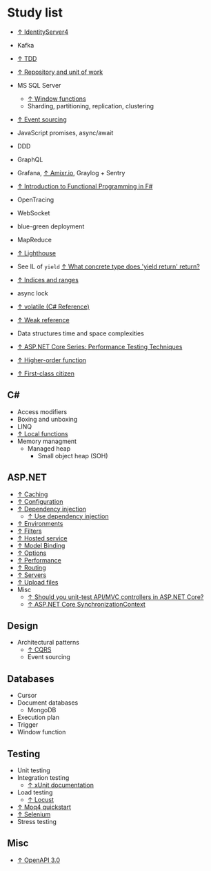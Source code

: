 # Study list

* [↑ IdentityServer4](https://identityserver.io)

* Kafka

* [↑ TDD](https://www.youtube.com/watch?v=a7BvGBT0gFw)

* [↑ Repository and unit of work](https://www.c-sharpcorner.com/article/repository-and-unitofwork-pattern-part-2/)

* MS SQL Server
  * [↑ Window functions](https://docs.microsoft.com/en-us/sql/t-sql/queries/select-over-clause-transact-sql?view=sql-server-ver15)
  * Sharding, partitioning, replication, clustering

* [↑ Event sourcing](https://microservices.io/patterns/data/event-sourcing.html)

* JavaScript promises, async/await

* DDD

* GraphQL

* Grafana, [↑ Amixr.io](https://amixr.io), Graylog + Sentry

* [↑ Introduction to Functional Programming in F#](https://docs.microsoft.com/en-us/dotnet/fsharp/introduction-to-functional-programming/)

* OpenTracing

* WebSocket

* blue-green deployment

* MapReduce

* [↑ Lighthouse](https://developers.google.com/web/tools/lighthouse)

* See IL of `yield` [↑ What concrete type does 'yield return' return?](https://stackoverflow.com/questions/3454395/what-concrete-type-does-yield-return-return)

* [↑ Indices and ranges](https://docs.microsoft.com/en-us/dotnet/csharp/whats-new/csharp-8#indices-and-ranges)

* async lock

* [↑ volatile (C# Reference)](https://docs.microsoft.com/en-us/dotnet/csharp/language-reference/keywords/volatile)

* [↑ Weak reference](https://docs.microsoft.com/en-us/dotnet/api/system.weakreference?view=netcore-3.1)

* Data structures time and space complexities

* [↑ ASP.NET Core Series: Performance Testing Techniques](https://www.youtube.com/watch?v=jn54CjePzs0)
* [↑ Higher-order function](https://en.wikipedia.org/wiki/Higher-order_function)
* [↑ First-class citizen](https://en.wikipedia.org/wiki/First-class_citizen)

## C#

* Access modifiers
* Boxing and unboxing
* LINQ
* [↑ Local functions](https://docs.microsoft.com/en-us/dotnet/csharp/programming-guide/classes-and-structs/local-functions)
* Memory managment
  * Managed heap
    * Small object heap (SOH)

## ASP.NET

* [↑ Caching](https://docs.microsoft.com/en-us/aspnet/core/performance/performance-best-practices)
* [↑ Configuration](https://docs.microsoft.com/en-us/aspnet/core/fundamentals/configuration)
* [↑ Dependency injection](https://docs.microsoft.com/en-us/aspnet/core/fundamentals/dependency-injection)
  * [↑ Use dependency injection](https://docs.microsoft.com/en-us/dotnet/core/extensions/dependency-injection-usage)
* [↑ Environments](https://docs.microsoft.com/en-us/aspnet/core/fundamentals/environments)
* [↑ Filters](https://docs.microsoft.com/en-us/aspnet/core/mvc/controllers/filters)
* [↑ Hosted service](https://docs.microsoft.com/en-us/aspnet/core/fundamentals/host/hosted-services)
* [↑ Model Binding](https://docs.microsoft.com/en-us/aspnet/core/mvc/models/model-binding)
* [↑ Options](https://docs.microsoft.com/en-us/aspnet/core/fundamentals/configuration/options)
* [↑ Performance](https://docs.microsoft.com/en-us/aspnet/core/performance/performance-best-practices)
* [↑ Routing](https://docs.microsoft.com/en-us/aspnet/core/fundamentals/routing)
* [↑ Servers](https://docs.microsoft.com/en-us/aspnet/core/fundamentals/servers)
* [↑ Upload files](https://docs.microsoft.com/en-us/aspnet/core/mvc/models/file-uploads)
* Misc
  * [↑ Should you unit-test API/MVC controllers in ASP.NET Core?](https://andrewlock.net/should-you-unit-test-controllers-in-aspnetcore/)
  * [↑ ASP.NET Core SynchronizationContext](https://blog.stephencleary.com/2017/03/aspnetcore-synchronization-context.html)

## Design

* Architectural patterns
  * [↑ CQRS](https://www.youtube.com/watch?v=xKKVW94F2bc)
  * Event sourcing

## Databases

* Cursor
* Document databases
  * MongoDB
* Execution plan
* Trigger
* Window function

## Testing

* Unit testing
* Integration testing
  * [↑ xUnit documentation](https://xunit.net/#documentation)
* Load testing
  * [↑ Locust](https://locust.iohttps://locust.io)
* [↑ Moq4 quickstart](https://github.com/Moq/moq4/wiki/Quickstart)
* [↑ Selenium](https://www.selenium.dev)
* Stress testing

## Misc

* [↑ OpenAPI 3.0](https://swagger.io/blog/news/whats-new-in-openapi-3-0)
